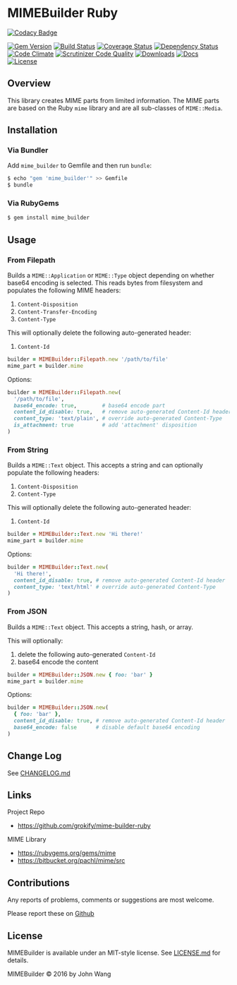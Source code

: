 MIMEBuilder Ruby
================

[![Codacy Badge](https://api.codacy.com/project/badge/Grade/fa30d602e8ec4eae806bb43430989d65)](https://www.codacy.com/app/grokify/mime-builder-ruby?utm_source=github.com&utm_medium=referral&utm_content=grokify/mime-builder-ruby&utm_campaign=badger)

[![Gem Version][gem-version-svg]][gem-version-link]
[![Build Status][build-status-svg]][build-status-link]
[![Coverage Status][coverage-status-svg]][coverage-status-link]
[![Dependency Status][dependency-status-svg]][dependency-status-link]
[![Code Climate][codeclimate-status-svg]][codeclimate-status-link]
[![Scrutinizer Code Quality][scrutinizer-status-svg]][scrutinizer-status-link]
[![Downloads][downloads-svg]][downloads-link]
[![Docs][docs-rubydoc-svg]][docs-rubydoc-link]
[![License][license-svg]][license-link]

## Overview

This library creates MIME parts from limited information. The MIME parts are based on the Ruby `mime` library and are all sub-classes of `MIME::Media`.

## Installation

### Via Bundler

Add `mime_builder` to Gemfile and then run `bundle`:

```sh
$ echo "gem 'mime_builder'" >> Gemfile
$ bundle
```

### Via RubyGems

```sh
$ gem install mime_builder
```

## Usage

### From Filepath

Builds a `MIME::Application` or `MIME::Type` object depending on whether base64 encoding is selected. This reads bytes from filesystem and populates the following MIME headers:

1. `Content-Disposition`
2. `Content-Transfer-Encoding`
3. `Content-Type`

This will optionally delete the following auto-generated header:

1. `Content-Id`

```ruby
builder = MIMEBuilder::Filepath.new '/path/to/file'
mime_part = builder.mime
```

Options:

```ruby
builder = MIMEBuilder::Filepath.new(
  '/path/to/file',
  base64_encode: true,        # base64 encode part
  content_id_disable: true,   # remove auto-generated Content-Id header
  content_type: 'text/plain', # override auto-generated Content-Type
  is_attachment: true         # add 'attachment' disposition
)
```

### From String

Builds a `MIME::Text` object. This accepts a string and can optionally populate the following headers:

1. `Content-Disposition`
2. `Content-Type`

This will optionally delete the following auto-generated header:

1. `Content-Id`

```ruby
builder = MIMEBuilder::Text.new 'Hi there!' 
mime_part = builder.mime
```

Options:

```ruby
builder = MIMEBuilder::Text.new(
  'Hi there!',
  content_id_disable: true, # remove auto-generated Content-Id header
  content_type: 'text/html' # override auto-generated Content-Type
)
```

### From JSON

Builds a `MIME::Text` object. This accepts a string, hash, or array.

This will optionally:

1. delete the following auto-generated `Content-Id`
1. base64 encode the content

```ruby
builder = MIMEBuilder::JSON.new { foo: 'bar' }
mime_part = builder.mime
```

Options:

```ruby
builder = MIMEBuilder::JSON.new(
  { foo: 'bar' },
  content_id_disable: true, # remove auto-generated Content-Id header
  base64_encode: false      # disable default base64 encoding
)
```

## Change Log

See [CHANGELOG.md](CHANGELOG.md)

## Links

Project Repo

* https://github.com/grokify/mime-builder-ruby

MIME Library

* https://rubygems.org/gems/mime
* https://bitbucket.org/pachl/mime/src

## Contributions

Any reports of problems, comments or suggestions are most welcome.

Please report these on [Github](https://github.com/grokify/mime-builder-ruby)

## License

MIMEBuilder is available under an MIT-style license. See [LICENSE.md](LICENSE.md) for details.

MIMEBuilder &copy; 2016 by John Wang

 [gem-version-svg]: https://badge.fury.io/rb/mime_builder.svg
 [gem-version-link]: http://badge.fury.io/rb/mime_builder
 [downloads-svg]: http://ruby-gem-downloads-badge.herokuapp.com/mime_builder
 [downloads-link]: https://rubygems.org/gems/mime_builder
 [build-status-svg]: https://api.travis-ci.org/grokify/mime-builder-ruby.svg?branch=master
 [build-status-link]: https://travis-ci.org/grokify/mime-builder-ruby
 [coverage-status-svg]: https://coveralls.io/repos/grokify/mime-builder-ruby/badge.svg?branch=master
 [coverage-status-link]: https://coveralls.io/r/grokify/mime-builder-ruby?branch=master
 [dependency-status-svg]: https://gemnasium.com/grokify/mime-builder-ruby.svg
 [dependency-status-link]: https://gemnasium.com/grokify/mime-builder-ruby
 [codeclimate-status-svg]: https://codeclimate.com/github/grokify/mime-builder-ruby/badges/gpa.svg
 [codeclimate-status-link]: https://codeclimate.com/github/grokify/mime-builder-ruby
 [scrutinizer-status-svg]: https://scrutinizer-ci.com/g/grokify/mime-builder-ruby/badges/quality-score.png?b=master
 [scrutinizer-status-link]: https://scrutinizer-ci.com/g/grokify/mime-builder-ruby/?branch=master
 [docs-rubydoc-svg]: https://img.shields.io/badge/docs-rubydoc-blue.svg
 [docs-rubydoc-link]: http://www.rubydoc.info/gems/mime_builder/
 [license-svg]: https://img.shields.io/badge/license-MIT-blue.svg
 [license-link]: https://github.com/grokify/mime-builder-ruby/blob/master/LICENSE.md
